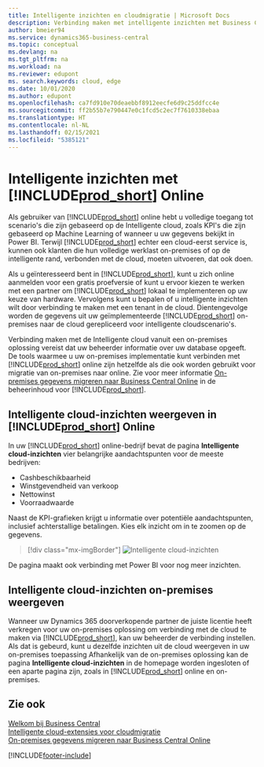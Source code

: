 ```yaml
---
title: Intelligente inzichten en cloudmigratie | Microsoft Docs
description: Verbinding maken met intelligente inzichten met Business Central vanuit uw on-premises oplossing. Leer hoe u naar de cloud kunt migreren.
author: bmeier94
ms.service: dynamics365-business-central
ms.topic: conceptual
ms.devlang: na
ms.tgt_pltfrm: na
ms.workload: na
ms.reviewer: edupont
ms. search.keywords: cloud, edge
ms.date: 10/01/2020
ms.author: edupont
ms.openlocfilehash: ca7fd910e70deaebbf8912eecfe6d9c25ddfcc4e
ms.sourcegitcommit: ff2b55b7e790447e0c1fcd5c2ec7f7610338ebaa
ms.translationtype: HT
ms.contentlocale: nl-NL
ms.lasthandoff: 02/15/2021
ms.locfileid: "5385121"
---
```

# <a name="intelligent-insights-with-prod_short-online"></a>Intelligente inzichten met [!INCLUDE[prod_short](includes/prod_short.md)] Online

Als gebruiker van [!INCLUDE[prod_short](includes/prod_short.md)] online hebt u volledige toegang tot scenario's die zijn gebaseerd op de Intelligente cloud, zoals KPI's die zijn gebaseerd op Machine Learning of wanneer u uw gegevens bekijkt in Power BI. Terwijl [!INCLUDE[prod_short](includes/prod_short.md)] echter een cloud-eerst service is, kunnen ook klanten die hun volledige werklast on-premises of op de intelligente rand, verbonden met de cloud, moeten uitvoeren, dat ook doen.  

Als u geïnteresseerd bent in [!INCLUDE[prod_short](includes/prod_short.md)], kunt u zich online aanmelden voor een gratis proefversie of kunt u ervoor kiezen te werken met een partner om [!INCLUDE[prod_short](includes/prod_short.md)] lokaal te implementeren op uw keuze van hardware. Vervolgens kunt u bepalen of u intelligente inzichten wilt door verbinding te maken met een tenant in de cloud. Dientengevolge worden de gegevens uit uw geïmplementeerde [!INCLUDE[prod_short](includes/prod_short.md)] on-premises naar de cloud gerepliceerd voor intelligente cloudscenario's.  

Verbinding maken met de Intelligente cloud vanuit een on-premises oplossing vereist dat uw beheerder informatie over uw database opgeeft. De tools waarmee u uw on-premises implementatie kunt verbinden met [!INCLUDE[prod_short](includes/prod_short.md)] online zijn hetzelfde als die ook worden gebruikt voor migratie van on-premises naar online. Zie voor meer informatie [On-premises gegevens migreren naar Business Central Online](/dynamics365/business-central/dev-itpro/administration/migrate-data) in de beheerinhoud voor [!INCLUDE[prod_short](includes/prod_short.md)].  

## <a name="viewing-intelligent-cloud-insights-in-prod_short-online"></a>Intelligente cloud-inzichten weergeven in [!INCLUDE[prod_short](includes/prod_short.md)] Online

In uw [!INCLUDE[prod_short](includes/prod_short.md)] online-bedrijf bevat de pagina **Intelligente cloud-inzichten** vier belangrijke aandachtspunten voor de meeste bedrijven:

- Cashbeschikbaarheid
- Winstgevendheid van verkoop
- Nettowinst
- Voorraadwaarde

Naast de KPI-grafieken krijgt u informatie over potentiële aandachtspunten, inclusief achterstallige betalingen. Kies elk inzicht om in te zoomen op de gegevens.  

> [!div class="mx-imgBorder"]
> ![Intelligente cloud-inzichten](media/across-intelligent-cloud/intelligentcloudApril19.png "Geeft de pagina Intelligente cloud-inzichten weer in Business Central")

De pagina maakt ook verbinding met Power BI voor nog meer inzichten.

## <a name="viewing-intelligent-insights-on-premises"></a>Intelligente cloud-inzichten on-premises weergeven

Wanneer uw Dynamics 365 doorverkopende partner de juiste licentie heeft verkregen voor uw on-premises oplossing om verbinding met de cloud te maken via [!INCLUDE[prod_short](includes/prod_short.md)], kan uw beheerder de verbinding instellen. Als dat is gebeurd, kunt u dezelfde inzichten uit de cloud weergeven in uw on-premises toepassing Afhankelijk van de on-premises oplossing kan de pagina **Intelligente cloud-inzichten** in de homepage worden ingesloten of een aparte pagina zijn, zoals in [!INCLUDE[prod_short](includes/prod_short.md)] online en on-premises.  

## <a name="see-also"></a>Zie ook

[Welkom bij Business Central](index.md)  
[Intelligente cloud-extensies voor cloudmigratie](ui-extensions-data-replication.md)  
[On-premises gegevens migreren naar Business Central Online](/dynamics365/business-central/dev-itpro/administration/migrate-data)  


[!INCLUDE[footer-include](includes/footer-banner.md)]